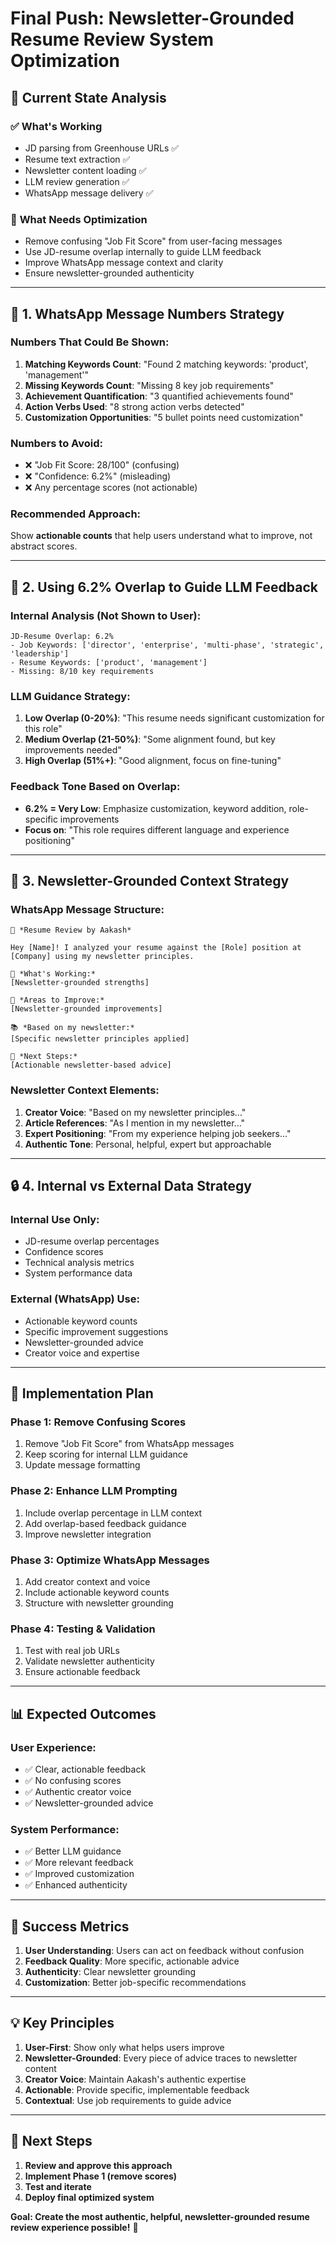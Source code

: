 # Final Push: Newsletter-Grounded Resume Review System Optimization

## 🎯 **Current State Analysis**

### ✅ **What's Working**
- JD parsing from Greenhouse URLs ✅
- Resume text extraction ✅
- Newsletter content loading ✅
- LLM review generation ✅
- WhatsApp message delivery ✅

### 🔧 **What Needs Optimization**
- Remove confusing "Job Fit Score" from user-facing messages
- Use JD-resume overlap internally to guide LLM feedback
- Improve WhatsApp message context and clarity
- Ensure newsletter-grounded authenticity

---

## 📱 **1. WhatsApp Message Numbers Strategy**

### **Numbers That Could Be Shown:**
1. **Matching Keywords Count**: "Found 2 matching keywords: 'product', 'management'"
2. **Missing Keywords Count**: "Missing 8 key job requirements"
3. **Achievement Quantification**: "3 quantified achievements found"
4. **Action Verbs Used**: "8 strong action verbs detected"
5. **Customization Opportunities**: "5 bullet points need customization"

### **Numbers to Avoid:**
- ❌ "Job Fit Score: 28/100" (confusing)
- ❌ "Confidence: 6.2%" (misleading)
- ❌ Any percentage scores (not actionable)

### **Recommended Approach:**
Show **actionable counts** that help users understand what to improve, not abstract scores.

---

## 🧠 **2. Using 6.2% Overlap to Guide LLM Feedback**

### **Internal Analysis (Not Shown to User):**
```
JD-Resume Overlap: 6.2%
- Job Keywords: ['director', 'enterprise', 'multi-phase', 'strategic', 'leadership']
- Resume Keywords: ['product', 'management']
- Missing: 8/10 key requirements
```

### **LLM Guidance Strategy:**
1. **Low Overlap (0-20%)**: "This resume needs significant customization for this role"
2. **Medium Overlap (21-50%)**: "Some alignment found, but key improvements needed"
3. **High Overlap (51%+)**: "Good alignment, focus on fine-tuning"

### **Feedback Tone Based on Overlap:**
- **6.2% = Very Low**: Emphasize customization, keyword addition, role-specific improvements
- **Focus on**: "This role requires different language and experience positioning"

---

## 📰 **3. Newsletter-Grounded Context Strategy**

### **WhatsApp Message Structure:**
```
🎯 *Resume Review by Aakash*

Hey [Name]! I analyzed your resume against the [Role] position at [Company] using my newsletter principles.

💪 *What's Working:*
[Newsletter-grounded strengths]

🔧 *Areas to Improve:*
[Newsletter-grounded improvements]

📚 *Based on my newsletter:*
[Specific newsletter principles applied]

🎯 *Next Steps:*
[Actionable newsletter-based advice]
```

### **Newsletter Context Elements:**
1. **Creator Voice**: "Based on my newsletter principles..."
2. **Article References**: "As I mention in my newsletter..."
3. **Expert Positioning**: "From my experience helping job seekers..."
4. **Authentic Tone**: Personal, helpful, expert but approachable

---

## 🔒 **4. Internal vs External Data Strategy**

### **Internal Use Only:**
- JD-resume overlap percentages
- Confidence scores
- Technical analysis metrics
- System performance data

### **External (WhatsApp) Use:**
- Actionable keyword counts
- Specific improvement suggestions
- Newsletter-grounded advice
- Creator voice and expertise

---

## 🚀 **Implementation Plan**

### **Phase 1: Remove Confusing Scores**
1. Remove "Job Fit Score" from WhatsApp messages
2. Keep scoring for internal LLM guidance
3. Update message formatting

### **Phase 2: Enhance LLM Prompting**
1. Include overlap percentage in LLM context
2. Add overlap-based feedback guidance
3. Improve newsletter integration

### **Phase 3: Optimize WhatsApp Messages**
1. Add creator context and voice
2. Include actionable keyword counts
3. Structure with newsletter grounding

### **Phase 4: Testing & Validation**
1. Test with real job URLs
2. Validate newsletter authenticity
3. Ensure actionable feedback

---

## 📊 **Expected Outcomes**

### **User Experience:**
- ✅ Clear, actionable feedback
- ✅ No confusing scores
- ✅ Authentic creator voice
- ✅ Newsletter-grounded advice

### **System Performance:**
- ✅ Better LLM guidance
- ✅ More relevant feedback
- ✅ Improved customization
- ✅ Enhanced authenticity

---

## 🎯 **Success Metrics**

1. **User Understanding**: Users can act on feedback without confusion
2. **Feedback Quality**: More specific, actionable advice
3. **Authenticity**: Clear newsletter grounding
4. **Customization**: Better job-specific recommendations

---

## 💡 **Key Principles**

1. **User-First**: Show only what helps users improve
2. **Newsletter-Grounded**: Every piece of advice traces to newsletter content
3. **Creator Voice**: Maintain Aakash's authentic expertise
4. **Actionable**: Provide specific, implementable feedback
5. **Contextual**: Use job requirements to guide advice

---

## 🔄 **Next Steps**

1. **Review and approve this approach**
2. **Implement Phase 1 (remove scores)**
3. **Test and iterate**
4. **Deploy final optimized system**

**Goal: Create the most authentic, helpful, newsletter-grounded resume review experience possible!** 🚀 